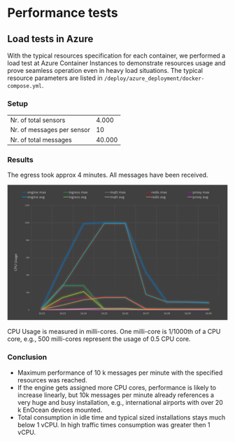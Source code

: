 # Performance tests


## Load tests in Azure
With the typical resources specification for each container, we performed a load test at Azure Container Instances to demonstrate resources usage and prove seamless operation even in heavy load situations. The typical resource parameters are listed in `/deploy/azure_deployment/docker-compose.yml`.

### Setup

|||
|--|--|
|Nr. of total sensors| 4.000 |
|Nr. of messages per sensor | 10 |
|Nr. of total messages | 40.000 |

### Results

The egress took approx 4 minutes. All messages have been received.

![](./img/cpuusage.png)

CPU Usage is measured in milli-cores. One milli-core is 1/1000th of a CPU core, e.g., 500 milli-cores represent the usage of 0.5 CPU core.

### Conclusion

- Maximum performance of 10 k messages per minute with the specified resources was reached.
- If the engine gets assigned more CPU cores, performance is likely to increase linearly, but 10k messages per minute already references a very huge and busy installation, e.g., international airports with over 20 k EnOcean devices mounted.
- Total consumption in idle time and typical sized installations stays much below 1 vCPU. In high traffic times consumption was greater then 1 vCPU.

